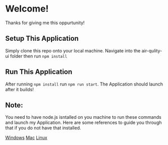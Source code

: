 # Welcome!

Thanks for giving me this oppurtunity! 

## Setup This Application

Simply clone this repo onto your local machine. Navigate into the air-qulity-ui folder then run `npm install`

## Run This Application

After running `npm install` run `npm run start`. The Application should launch after it builds!

## Note:
You need to have node.js isntalled on you machine to run these commands and launch my Application. 
Here are some references to guide you through that if you do not have that installed.

[Windows](https://phoenixnap.com/kb/install-node-js-npm-on-windows)
[Mac](https://treehouse.github.io/installation-guides/mac/node-mac.html)
[Linux](https://www.geeksforgeeks.org/installation-of-node-js-on-linux/)
